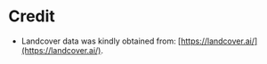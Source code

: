 # Credit

* Landcover data was kindly obtained from: [https://landcover.ai/](https://landcover.ai/).
